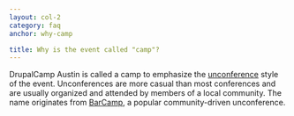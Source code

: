 ```yaml
---
layout: col-2
category: faq
anchor: why-camp

title: Why is the event called "camp"?
---
```


DrupalCamp Austin is called a camp to emphasize the [unconference](http://en.wikipedia.org/wiki/Unconference) style of the event. Unconferences are more casual than most conferences and are usually organized and attended by members of a local community. The name originates from [BarCamp](http://en.wikipedia.org/wiki/BarCamp), a popular community-driven unconference.
